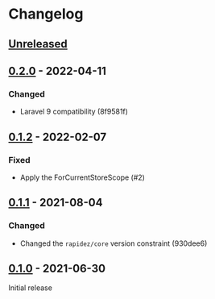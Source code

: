 # Changelog

## [Unreleased](https://github.com/org/repo/compare/0.2.0...master)

## [0.2.0](https://github.com/org/repo/compare/0.1.2...0.2.0) - 2022-04-11

### Changed

- Laravel 9 compatibility (8f9581f)

## [0.1.2](https://github.com/org/repo/compare/0.1.1...0.1.2) - 2022-02-07

### Fixed

- Apply the ForCurrentStoreScope (#2)

## [0.1.1](https://github.com/org/repo/compare/0.1.0...0.1.1) - 2021-08-04

### Changed

- Changed the `rapidez/core` version constraint (930dee6)

## [0.1.0](https://github.com/org/repo/compare/12be3d8a27331ff8cf6fd8b53790d4d6badf7c75...0.1.0) - 2021-06-30

Initial release
